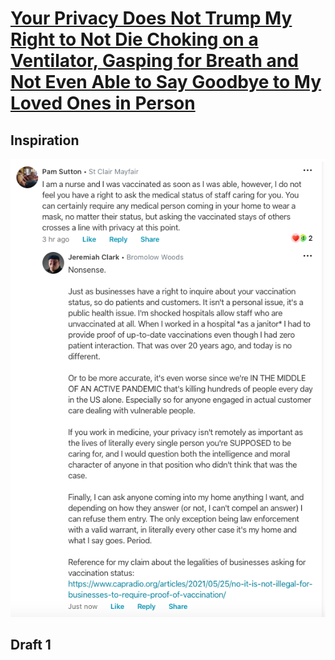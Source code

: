 # [Your Privacy Does Not Trump My Right to Not Die Choking on a Ventilator, Gasping for Breath and Not Even Able to Say Goodbye to My Loved Ones in Person](#ON_DECK:-45)
<!-- TODO:2021-08-09T18:02:54.558Z IDEA:2021-08-09T18:08:05.022Z TODO:2021-08-09T18:08:28.118Z ON_DECK:2021-08-09T18:08:50.482Z -->

## Inspiration
![](_attachments/b3b1f50e175454379a293bd2000fd7f9.png)

## Draft 1
